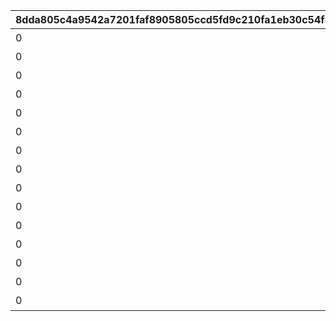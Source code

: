 |8dda805c4a9542a7201faf8905805ccd5fd9c210fa1eb30c54f8dc819e15b515|e41491d3d07ec0ba508ecd7378c1ac01d90cfe94f4022b2481af5f01a4faed8f|766b965f30e1a79633f8a27fac823750045840d8dcf5f3a93009249d1d3a43d6|ba986d593b7d5297e680109360ab02ef33721fc007ec001d342235873e53291d|8f9f341e98b835ac7d0823ae37f9deae1bf0cd30bf0677214e3df1ba9928bf84|394560fca89d030971e08c632c27246e55f9fe22e959b077a54cc1f7ee64c7e4|d027f1cf65f667955d071ff5658f354fbf1bd0a2712a8e0c59d5a37d050b478f|476e7e6484a859d7a36caa90efa402261716bd52e254122556890db317abf743|d19bc3cd59b10566d8c85004572c855767df70446ef0162160abdc17baaca119|ef34bcf02874317345c812aead55cfb7aac66f225294df3afb5a685ff1718999|22a3cd4d253c16c5f2228603193a084487c847bf6fd62915a88cf468172f24ce|a763e5c13d6144915be4ff8936b4b485ff30a5d8f9b4d26fba87361ecfacd5aa|faf372374d54c3c6f08852455bb1c37720ab4cade58226409a440ee2fbf742eb|be4a3c6e1de42a8cb0754e7e8d6de4e4a61b7af3cb16a5c10af4ae5828587842|c237f0d5372c0abab8d21b495cc4310e7aaff0dbbf6537669345769dc9eaf2c6|5e1b2117fbfef7e75526c0a36fcc13d07533b24602b752d541e74f268277ca4c|d448d5c32f3de509accf21785a118fffa08d9d644033d704617d44f63a5d9812|96e64b423fea2085c76546b775f395e82705ad4de5f31382747e84c875a50ccd|
| --- | --- | --- | --- | --- | --- | --- | --- | --- | --- | --- | --- | --- | --- | --- | --- | --- | --- |
|0|20000|0|94002|0|スコアを累計で20000獲得しよう|1|12|0|0|0|0|0|0|0|5000|0|0|
|0|40000|0|94002|0|スコアを累計で40000獲得しよう|2|12|0|0|0|0|0|0|0|10000|0|0|
|0|60000|0|94002|0|スコアを累計で60000獲得しよう|3|12|0|0|0|0|0|0|0|15000|0|0|
|0|80000|0|94002|0|スコアを累計で80000獲得しよう|4|12|0|0|0|0|0|0|0|20000|0|0|
|0|100000|5|91002|0|スコアを累計で100000獲得しよう|5|8|0|0|0|23001|0|0|0|50|2|0|
|0|120000|0|94002|0|スコアを累計で120000獲得しよう|6|12|0|0|0|0|0|0|0|25000|0|0|
|0|140000|0|94002|0|スコアを累計で140000獲得しよう|7|12|0|0|0|0|0|0|0|30000|0|0|
|0|160000|0|94002|0|スコアを累計で160000獲得しよう|8|12|0|0|0|0|0|0|0|35000|0|0|
|0|180000|0|94002|0|スコアを累計で180000獲得しよう|9|12|0|0|0|0|0|0|0|40000|0|0|
|0|200000|5|91002|0|スコアを累計で200000獲得しよう|10|8|0|0|0|23001|0|0|0|50|2|0|
|0|220000|0|94002|0|スコアを累計で220000獲得しよう|11|12|0|0|0|0|0|0|0|55000|0|0|
|0|240000|0|94002|0|スコアを累計で240000獲得しよう|12|12|0|0|0|0|0|0|0|35000|0|0|
|0|260000|0|94002|0|スコアを累計で260000獲得しよう|13|12|0|0|0|0|0|0|0|40000|0|0|
|0|280000|0|94002|0|スコアを累計で280000獲得しよう|14|12|0|0|0|0|0|0|0|45000|0|0|
|0|300000|10|91002|0|スコアを累計で300000獲得しよう|15|8|0|0|0|23001|0|0|0|150|2|0|
